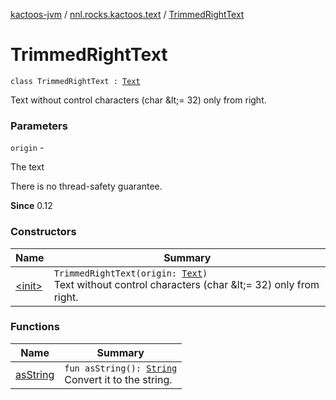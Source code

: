 [kactoos-jvm](../../index.md) / [nnl.rocks.kactoos.text](../index.md) / [TrimmedRightText](./index.md)

# TrimmedRightText

`class TrimmedRightText : `[`Text`](../../nnl.rocks.kactoos/-text/index.md)

Text without control characters (char &amp;lt;= 32) only from right.

### Parameters

`origin` -

The text




There is no thread-safety guarantee.




**Since**
0.12

### Constructors

| Name | Summary |
|---|---|
| [&lt;init&gt;](-init-.md) | `TrimmedRightText(origin: `[`Text`](../../nnl.rocks.kactoos/-text/index.md)`)`<br>Text without control characters (char &amp;lt;= 32) only from right. |

### Functions

| Name | Summary |
|---|---|
| [asString](as-string.md) | `fun asString(): `[`String`](https://kotlinlang.org/api/latest/jvm/stdlib/kotlin/-string/index.html)<br>Convert it to the string. |
